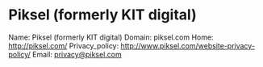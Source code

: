 
# Piksel (formerly KIT digital)

Name: Piksel (formerly KIT digital)
Domain: piksel.com
Home: http://piksel.com/
Privacy_policy: http://www.piksel.com/website-privacy-policy/
Email: privacy@piksel.com
